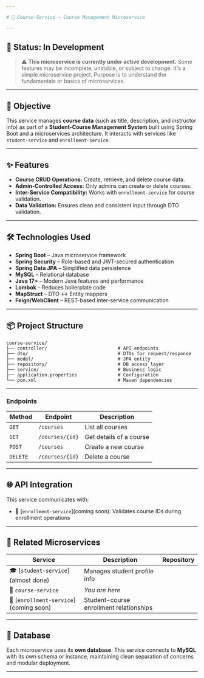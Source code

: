 ```yaml
---

# 📘 Course-Service – Course Management Microservice

---
```


## 🚧 Status: In Development

> ⚠️ **This microservice is currently under active development.**
> Some features may be incomplete, unstable, or subject to change.
> It's a simple microservice project.
> Purpose is to understand the fundamentals or basics of microservices.

---

## 🎯 Objective

This service manages **course data** (such as title, description, and instructor info) as part of a **Student-Course Management System** built using Spring Boot and a microservices architecture. It interacts with services like `student-service` and `enrollment-service`.

---

## ✨ Features

* **Course CRUD Operations:** Create, retrieve, and delete course data.
* **Admin-Controlled Access:** Only admins can create or delete courses.
* **Inter-Service Compatibility:** Works with `enrollment-service` for course validation.
* **Data Validation:** Ensures clean and consistent input through DTO validation.

---

## 🛠️ Technologies Used

* **Spring Boot** – Java microservice framework
* **Spring Security** – Role-based and JWT-secured authentication
* **Spring Data JPA** – Simplified data persistence
* **MySQL** – Relational database
* **Java 17+** – Modern Java features and performance
* **Lombok** – Reduces boilerplate code
* **MapStruct** – DTO ↔ Entity mappers
* **Feign/WebClient** – REST-based inter-service communication

---

## 📦 Project Structure

```
course-service/
├── controller/                          # API endpoints
├── dto/                                 # DTOs for request/response
├── model/                               # JPA entity
├── repository/                          # DB access layer
├── service/                             # Business logic
├── application.properties               # Configuration
└── pom.xml                              # Maven dependencies
```

---

### Endpoints

| Method   | Endpoint        | Description             |
| -------- | --------------- | ----------------------- |
| `GET`    | `/courses`      | List all courses        |
| `GET`    | `/courses/{id}` | Get details of a course |
| `POST`   | `/courses`      | Create a new course     |
| `DELETE` | `/courses/{id}` | Delete a course         |

---

## 🌐 API Integration

This service communicates with:

* 🔗 \[`enrollment-service`]\(coming soon): Validates course IDs during enrollment operations

---

## 🔗 Related Microservices

| Service                                  | Description                             | Repository |
| ---------------------------------------- | --------------------------------------- | ---------- |
| 🎓 \[`student-service`]\(almost done)    | Manages student profile info            |            |
| 📘 `course-service`                      | *You are here*                          |            |
| 🔗 \[`enrollment-service`]\(coming soon) | Student-course enrollment relationships |            |

---

## 🧩 Database

Each microservice uses its **own database**. This service connects to **MySQL** with its own schema or instance, maintaining clean separation of concerns and modular deployment.

---